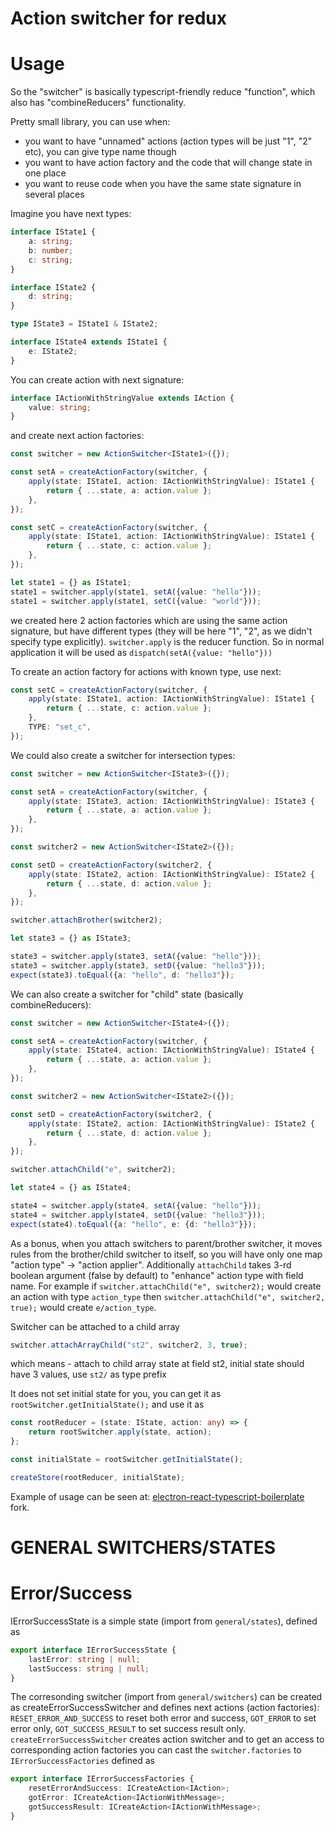 # Action switcher for redux

# Usage

So the "switcher" is basically typescript-friendly reduce "function", which also has "combineReducers" functionality.

Pretty small library, you can use when:
* you want to have "unnamed" actions (action types will be just "1", "2" etc), you can give type name though
* you want to have action factory and the code that will change state in one place
* you want to reuse code when you have the same state signature in several places

Imagine you have next types:

```typescript
interface IState1 {
	a: string;
	b: number;
	c: string;
}

interface IState2 {
	d: string;
}

type IState3 = IState1 & IState2;

interface IState4 extends IState1 {
	e: IState2;
}
```

You can create action with next signature:

```typescript
interface IActionWithStringValue extends IAction {
	value: string;
}
```

and create next action factories:

```typescript
const switcher = new ActionSwitcher<IState1>({});

const setA = createActionFactory(switcher, {
    apply(state: IState1, action: IActionWithStringValue): IState1 {
        return { ...state, a: action.value };
    },
});

const setC = createActionFactory(switcher, {
    apply(state: IState1, action: IActionWithStringValue): IState1 {
        return { ...state, c: action.value };
    },
});

let state1 = {} as IState1;
state1 = switcher.apply(state1, setA({value: "hello"}));
state1 = switcher.apply(state1, setC({value: "world"}));
```

we created here 2 action factories which are using the same action signature, but have different types (they will be here "1", "2",
as we didn't specify type explicitly). `switcher.apply` is the reducer function. So in normal application it will be used as
`dispatch(setA({value: "hello"}))`

To create an action factory for actions with known type, use next:

```typescript
const setC = createActionFactory(switcher, {
    apply(state: IState1, action: IActionWithStringValue): IState1 {
        return { ...state, c: action.value };
    },
    TYPE: "set_c",
});

```

We could also create a switcher for intersection types:

```typescript
const switcher = new ActionSwitcher<IState3>({});

const setA = createActionFactory(switcher, {
    apply(state: IState3, action: IActionWithStringValue): IState3 {
        return { ...state, a: action.value };
    },
});

const switcher2 = new ActionSwitcher<IState2>({});

const setD = createActionFactory(switcher2, {
    apply(state: IState2, action: IActionWithStringValue): IState2 {
        return { ...state, d: action.value };
    },
});

switcher.attachBrother(switcher2);

let state3 = {} as IState3;

state3 = switcher.apply(state3, setA({value: "hello"}));
state3 = switcher.apply(state3, setD({value: "hello3"}));
expect(state3).toEqual({a: "hello", d: "hello3"});
```

We can also create a switcher for "child" state (basically combineReducers):

```typescript
const switcher = new ActionSwitcher<IState4>({});

const setA = createActionFactory(switcher, {
    apply(state: IState4, action: IActionWithStringValue): IState4 {
        return { ...state, a: action.value };
    },
});

const switcher2 = new ActionSwitcher<IState2>({});

const setD = createActionFactory(switcher2, {
    apply(state: IState2, action: IActionWithStringValue): IState2 {
        return { ...state, d: action.value };
    },
});

switcher.attachChild("e", switcher2);

let state4 = {} as IState4;

state4 = switcher.apply(state4, setA({value: "hello"}));
state4 = switcher.apply(state4, setD({value: "hello3"}));
expect(state4).toEqual({a: "hello", e: {d: "hello3"}});
```

As a bonus, when you attach switchers to parent/brother switcher, it moves rules from the brother/child switcher to itself,
so you will have only one map "action type" -> "action applier".
Additionally `attachChild` takes 3-rd boolean argument (false by default) to "enhance" action type with field name.
For example if `switcher.attachChild("e", switcher2);` would create an action with type `action_type` then `switcher.attachChild("e", switcher2, true);` would create `e/action_type`.

Switcher can be attached to a child array
```typescript
switcher.attachArrayChild("st2", switcher2, 3, true);
```
which means - attach to child array state at field st2, initial state should have 3 values, use `st2/` as type prefix

It does not set initial state for you, you can get it as `rootSwitcher.getInitialState();` and use it as 

```typescript
const rootReducer = (state: IState, action: any) => {
	return rootSwitcher.apply(state, action);
};

const initialState = rootSwitcher.getInitialState();

createStore(rootReducer, initialState);
```

Example of usage can be seen at: [electron-react-typescript-boilerplate](https://github.com/apotap2/electron-react-typescript-boilerplate) fork.

# GENERAL SWITCHERS/STATES

# Error/Success
IErrorSuccessState is a simple state (import from `general/states`), defined as 

```typescript
export interface IErrorSuccessState {
	lastError: string | null;
	lastSuccess: string | null;
}
```

The corresonding switcher (import from `general/switchers`) can be created as createErrorSuccessSwitcher and defines
next actions (action factories): `RESET_ERROR_AND_SUCCESS` to reset both error and success, `GOT_ERROR` to set error only, `GOT_SUCCESS_RESULT` to set success result only. `createErrorSuccessSwitcher` creates action switcher and to get an access
to corresponding action factories you can cast the `switcher.factories` to `IErrorSuccessFactories` defined as 

```typescript
export interface IErrorSuccessFactories {
	resetErrorAndSuccess: ICreateAction<IAction>;
	gotError: ICreateAction<IActionWithMessage>;
	gotSuccessResult: ICreateAction<IActionWithMessage>;
}
```


